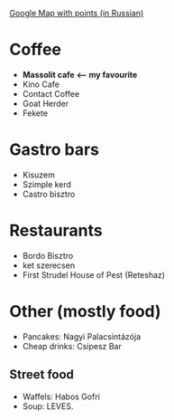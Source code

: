 [Google Map with points (in Russian)](https://www.google.com/maps/d/u/0/edit?mid=1cCGVWj4TBjEoD69AgKpAHEUpbss)

# Coffee

* **Massolit cafe <-- my favourite**
* Kino Cafe
* Contact Coffee
* Goat Herder
* Fekete

# Gastro bars

* Kisuzem
* Szimple kerd
* Castro bisztro

# Restaurants

* Bordo Bisztro
* ket szerecsen
* First Strudel House of Pest (Reteshaz)

# Other (mostly food)

* Pancakes: Nagyi Palacsintázója
* Cheap drinks: Csipesz Bar

## Street food

* Waffels: Habos Gofri
* Soup: LEVES.
